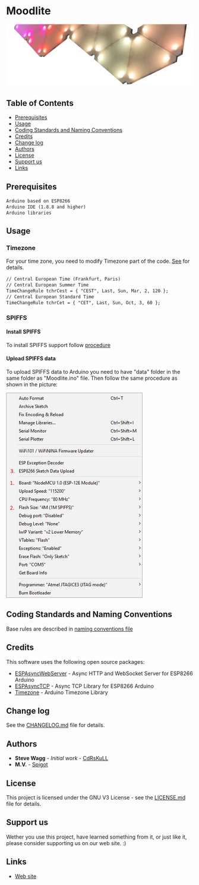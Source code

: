 # Moodlite

![alt text](_files/moodlite.png)

## Table of Contents
- [Prerequisites](#prerequisites)
- [Usage](#usage)
- [Coding Standards and Naming Conventions](#coding-standards-and-naming-conventions)
- [Credits](#credits)
- [Change log](#change-log)
- [Authors](#authors)
- [License](#license)
- [Support us](#support-us)
- [Links](#links)

## Prerequisites

```
Arduino based on ESP8266 
Arduino IDE (1.8.8 and higher)
Arduino libraries
```

## Usage
### Timezone
For your time zone, you need to modify Timezone part of the code. [See](https://github.com/JChristensen/Timezone) for details.
```
// Central European Time (Frankfurt, Paris)
// Central European Summer Time
TimeChangeRule tchrCest = { "CEST", Last, Sun, Mar, 2, 120 };
// Central European Standard Time
TimeChangeRule tchrCet = { "CET", Last, Sun, Oct, 3, 60 };
```
### SPIFFS
#### Install SPIFFS
To install SPIFFS support follow [procedure](https://arduino-esp8266.readthedocs.io/en/latest/filesystem.html#uploading-files-to-file-system)
#### Upload SPIFFS data
To upload SPIFFS data to Arduino you need to have "data" folder in the same folder as "Moodlite.ino" file.
Then follow the same procedure as shown in the picture:

![alt text](_files/SPIFFS.png)

## Coding Standards and Naming Conventions
Base rules are described in [naming conventions file](Arduino/Naming_convention.txt)
	
## Credits
This software uses the following open source packages:
* [ESPAsyncWebServer](https://github.com/me-no-dev/ESPAsyncWebServer) - Async HTTP and WebSocket Server for ESP8266 Arduino
* [ESPAsyncTCP](https://github.com/me-no-dev/ESPAsyncTCP) - Async TCP Library for ESP8266 Arduino
* [Timezone](https://github.com/JChristensen/Timezone  ) - Arduino Timezone Library

## Change log

See the [CHANGELOG.md](CHANGELOG.md) file for details.

## Authors

* **Steve Wagg** - *Initial work* - [CdRsKuLL](https://github.com/...)
* **M.V.** - [Spigot](https://github.com/spigotx)

## License

This project is licensed under the GNU V3 License - see the [LICENSE.md](LICENSE.md) file for details.

## Support us

Wether you use this project, have learned something from it, or just like it, please consider supporting us on our web site. :)

## Links

* [Web site](http://moodlite.co.uk)
